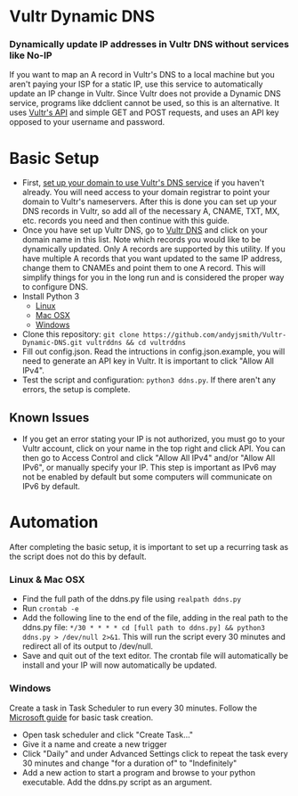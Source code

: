 # Vultr Dynamic DNS
### Dynamically update IP addresses in Vultr DNS without services like No-IP
If you want to map an A record in Vultr's DNS to a local machine but you aren't paying your ISP for a static IP, use this service to automatically update an IP change in Vultr. Since Vultr does not provide a Dynamic DNS service, programs like ddclient cannot be used, so this is an alternative. It uses [Vultr's API](https://www.vultr.com/api/) and simple GET and POST requests, and uses an API key opposed to your username and password.

# Basic Setup
- First, [set up your domain to use Vultr's DNS service](https://www.vultr.com/docs/introduction-to-vultr-dns) if you haven't already. You will need access to your domain registrar to point your domain to Vultr's nameservers. After this is done you can set up your DNS records in Vultr, so add all of the necessary A, CNAME, TXT, MX, etc. records you need and then continue with this guide.
- Once you have set up Vultr DNS, go to [Vultr DNS](https://my.vultr.com/dns/) and click on your domain name in this list. Note which records you would like to be dynamically updated. Only A records are supported by this utility. If you have multiple A records that you want updated to the same IP address, change them to CNAMEs and point them to one A record. This will simplify things for you in the long run and is considered the proper way to configure DNS.
- Install Python 3
    - [Linux](http://python-guide-pt-br.readthedocs.io/en/latest/starting/install3/linux/)
    - [Mac OSX](http://python-guide-pt-br.readthedocs.io/en/latest/starting/install3/osx/)
    - [Windows](http://python-guide-pt-br.readthedocs.io/en/latest/starting/install3/win/)
- Clone this repository: `git clone https://github.com/andyjsmith/Vultr-Dynamic-DNS.git vultrddns && cd vultrddns`
- Fill out config.json. Read the intructions in config.json.example, you will need to generate an API key in Vultr. It is important to click "Allow All IPv4".
- Test the script and configuration: `python3 ddns.py`. If there aren't any errors, the setup is complete.

## Known Issues
- If you get an error stating your IP is not authorized, you must go to your Vultr account, click on your name in the top right and click API. You can then go to Access Control and click "Allow All IPv4" and/or "Allow All IPv6", or manually specify your IP. This step is important as IPv6 may not be enabled by default but some computers will communicate on IPv6 by default.

# Automation
After completing the basic setup, it is important to set up a recurring task as the script does not do this by default.
### Linux & Mac OSX
- Find the full path of the ddns.py file using `realpath ddns.py`
- Run `crontab -e`
- Add the following line to the end of the file, adding in the real path to the ddns.py file: `*/30 * * * * cd [full path to ddns.py] && python3 ddns.py > /dev/null 2>&1`. This will run the script every 30 minutes and redirect all of its output to /dev/null.
- Save and quit out of the text editor. The crontab file will automatically be install and your IP will now automatically be updated.
### Windows
Create a task in Task Scheduler to run every 30 minutes.
Follow the [Microsoft guide](https://technet.microsoft.com/en-us/library/cc748993(v=ws.11).aspx) for basic task creation.
- Open task scheduler and click "Create Task..."
- Give it a name and create a new trigger
- Click "Daily" and under Advanced Settings click to repeat the task every 30 minutes and change "for a duration of" to "Indefinitely"
- Add a new action to start a program and browse to your python executable. Add the ddns.py script as an argument.
